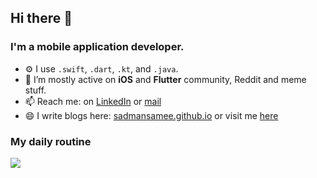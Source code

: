 ## Hi there 👋

### I'm a mobile application developer.

- ⚙️ I use `.swift`, `.dart`, `.kt`, and `.java`. 
- 👯 I’m mostly active on **iOS** and **Flutter** community, Reddit and meme stuff.
- 📫 Reach me: on [LinkedIn](https://www.linkedin.com/in/sadmansamee/) or [mail](mailto:sadman.tonmoy@gmail.com)
- 😄 I write blogs here: [sadmansamee.github.io](https://sadmansamee.github.io) or visit me [here](https://www.sadmansamee.me/)

### My daily routine
![](https://media.giphy.com/media/7ltN7lCgF2MQE/giphy.gif)
